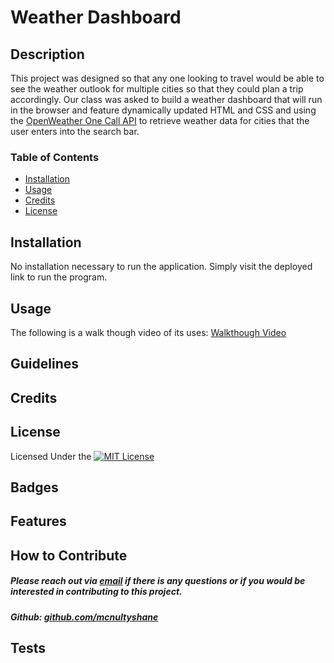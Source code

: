 # Weather Dashboard

## Description

This project was designed so that any one looking to travel would be able to see the  weather outlook for multiple cities so that they could plan a trip accordingly.  Our class was asked  to build a weather dashboard that will run in the browser and feature dynamically updated HTML and CSS and using the [OpenWeather One Call API](https://openweathermap.org/api/one-call-api) to retrieve weather data for cities that the user enters into the search bar.  

### Table of Contents

- [Installation](#installation)
- [Usage](#usage)
- [Credits](#credits)
- [License](#license)

## Installation 

No installation necessary to run the application.  Simply visit the deployed link to run the program.  
  
## Usage 

The following is a walk though video of its uses: [Walkthough Video](https://drive.google.com/file/d/1KGhgKbVr9XIFWFG1rESo5WOigOBIjuhK/view)


## Guidelines


## Credits


## License

Licensed Under the [![MIT License](https://img.shields.io/badge/License-MIT-yellow.svg)](https://opensource.org/licenses/MIT)

## Badges


## Features


## How to Contribute

##### Please reach out via [email](mailto:mcnultyshanej@gmail.com) if there is any questions or if you would be interested in contributing to this project.
##### Github: [github.com/mcnultyshane](https://github.com/mcnultyshane)

## Tests